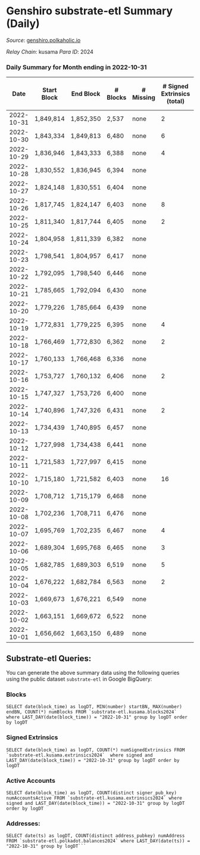 # Genshiro substrate-etl Summary (Daily)

_Source_: [genshiro.polkaholic.io](https://genshiro.polkaholic.io)

*Relay Chain*: kusama
*Para ID*: 2024



### Daily Summary for Month ending in 2022-10-31


| Date | Start Block | End Block | # Blocks | # Missing | # Signed Extrinsics (total) | # Active Accounts | # Addresses with Balances | # Events | # Transfers | # XCM Transfers In | # XCM Transfers Out |
| ---- | ----------- | --------- | -------- | --------- | --------------------------- | ----------------- | ------------------------- | -------- | ----------- | ------------------ | ------------------- |
| 2022-10-31 | 1,849,814 | 1,852,350 | 2,537 | none  | 2 | 2 | 25 | 5,087 |   |   |   |
| 2022-10-30 | 1,843,334 | 1,849,813 | 6,480 | none  | 6 | 2 | 25 | 12,998 |   |   |   |
| 2022-10-29 | 1,836,946 | 1,843,333 | 6,388 | none  | 4 | 2 | 25 | 12,805 |   |   |   |
| 2022-10-28 | 1,830,552 | 1,836,945 | 6,394 | none  |  |  |  | 12,799 |   |   |   |
| 2022-10-27 | 1,824,148 | 1,830,551 | 6,404 | none  |  |  |  | 12,818 |   |   |   |
| 2022-10-26 | 1,817,745 | 1,824,147 | 6,403 | none  | 8 | 2 | 25 | 12,853 |   |   |   |
| 2022-10-25 | 1,811,340 | 1,817,744 | 6,405 | none  | 2 | 2 | 25 | 12,836 |   | 1  |   |
| 2022-10-24 | 1,804,958 | 1,811,339 | 6,382 | none  |  |  |  | 12,780 |   | 1  |   |
| 2022-10-23 | 1,798,541 | 1,804,957 | 6,417 | none  |  |  |  | 12,851 |   | 1  |   |
| 2022-10-22 | 1,792,095 | 1,798,540 | 6,446 | none  |  |  | 25 | 12,921 |   | 3  |   |
| 2022-10-21 | 1,785,665 | 1,792,094 | 6,430 | none  |  |  |  | 12,876 |   | 1  |   |
| 2022-10-20 | 1,779,226 | 1,785,664 | 6,439 | none  |  |  | 25 | 12,895 |   | 1  |   |
| 2022-10-19 | 1,772,831 | 1,779,225 | 6,395 | none  | 4 | 2 |  | 12,831 |   | 2  |   |
| 2022-10-18 | 1,766,469 | 1,772,830 | 6,362 | none  | 2 | 2 | 25 | 12,739 |   |   |   |
| 2022-10-17 | 1,760,133 | 1,766,468 | 6,336 | none  |  |  | 25 | 12,683 |   |   |   |
| 2022-10-16 | 1,753,727 | 1,760,132 | 6,406 | none  | 2 | 2 | 25 | 12,844 |   | 2  |   |
| 2022-10-15 | 1,747,327 | 1,753,726 | 6,400 | none  |  |  | 25 | 12,810 |   |   |   |
| 2022-10-14 | 1,740,896 | 1,747,326 | 6,431 | none  | 2 | 2 | 25 | 12,882 |   |   |   |
| 2022-10-13 | 1,734,439 | 1,740,895 | 6,457 | none  |  |  | 25 | 12,925 |   |   |   |
| 2022-10-12 | 1,727,998 | 1,734,438 | 6,441 | none  |  |  | 25 | 12,899 |   | 1  |   |
| 2022-10-11 | 1,721,583 | 1,727,997 | 6,415 | none  |  |  | 25 | 12,858 |   | 3  |   |
| 2022-10-10 | 1,715,180 | 1,721,582 | 6,403 | none  | 16 | 4 | 25 | 12,911 |   | 5  |   |
| 2022-10-09 | 1,708,712 | 1,715,179 | 6,468 | none  |  |  | 25 | 12,947 |   |   |   |
| 2022-10-08 | 1,702,236 | 1,708,711 | 6,476 | none  |  |  | 25 | 12,974 |   | 3  |   |
| 2022-10-07 | 1,695,769 | 1,702,235 | 6,467 | none  | 4 | 2 | 25 | 12,971 |   | 2  |   |
| 2022-10-06 | 1,689,304 | 1,695,768 | 6,465 | none  | 3 | 2 | 25 | 12,951 |   |   |   |
| 2022-10-05 | 1,682,785 | 1,689,303 | 6,519 | none  | 5 | 4 | 24 | 13,066 |   |   |   |
| 2022-10-04 | 1,676,222 | 1,682,784 | 6,563 | none  | 2 | 2 | 24 | 13,145 |   |   |   |
| 2022-10-03 | 1,669,673 | 1,676,221 | 6,549 | none  |  |  |  | 13,109 |   |   |   |
| 2022-10-02 | 1,663,151 | 1,669,672 | 6,522 | none  |  |  |  | 13,055 |   |   |   |
| 2022-10-01 | 1,656,662 | 1,663,150 | 6,489 | none  |  |  |  | 12,993 |   | 1  |   |

## Substrate-etl Queries:
You can generate the above summary data using the following queries using the public dataset `substrate-etl` in Google BigQuery:


### Blocks
```
SELECT date(block_time) as logDT, MIN(number) startBN, MAX(number) endBN, COUNT(*) numBlocks FROM `substrate-etl.kusama.blocks2024`  where LAST_DAY(date(block_time)) = "2022-10-31" group by logDT order by logDT
```


### Signed Extrinsics
```
SELECT date(block_time) as logDT, COUNT(*) numSignedExtrinsics FROM `substrate-etl.kusama.extrinsics2024`  where signed and LAST_DAY(date(block_time)) = "2022-10-31" group by logDT order by logDT
```


### Active Accounts
```
SELECT date(block_time) as logDT, COUNT(distinct signer_pub_key) numAccountsActive FROM `substrate-etl.kusama.extrinsics2024` where signed and LAST_DAY(date(block_time)) = "2022-10-31" group by logDT order by logDT
```


### Addresses:
```
SELECT date(ts) as logDT, COUNT(distinct address_pubkey) numAddress FROM `substrate-etl.polkadot.balances2024` where LAST_DAY(date(ts)) = "2022-10-31" group by logDT```


